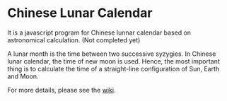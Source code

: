 # Chinese Lunar Calendar

It is a javascript program for Chinese lunnar calendar based on astronomical calculation. (Not completed yet)

A lunar month is the time between two successive syzygies. In Chinese lunar calendar, the time of new moon is used. Hence, the most important thing is to calculate the time of a straight-line configuration of Sun, Earth and Moon.

For more details, please see the [wiki](https://github.com/lhttjdr/calendar/wiki/Introduction).